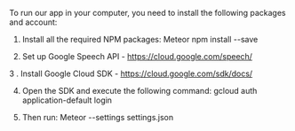To run our app in your computer, you need to install the following packages and account:

1. Install all the required NPM packages:
Meteor npm install --save

2. Set up Google Speech API - https://cloud.google.com/speech/

3 . Install Google Cloud SDK - https://cloud.google.com/sdk/docs/

4. Open the SDK and execute the following command: 
	gcloud auth application-default login

5. Then run:
	Meteor --settings settings.json